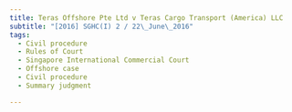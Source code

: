 ```yaml
---
title: Teras Offshore Pte Ltd v Teras Cargo Transport (America) LLC 
subtitle: "[2016] SGHC(I) 2 / 22\_June\_2016"
tags:
  - Civil procedure
  - Rules of Court
  - Singapore International Commercial Court
  - Offshore case
  - Civil procedure
  - Summary judgment

---
```


